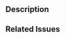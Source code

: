 ## Description

<!-- 
  What does this PR change? Has it added anything new? What has it fixed? 
  -- Maybe provide a few screenshots, a Loom (https://loom.com) or a code snippet?
-->

## Related Issues

<!-- 
  Does this PR fix any open issues? 
  -- If so, please do something like this: 'Closes #1'
-->

